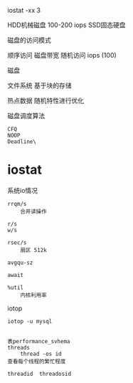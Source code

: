 

iostat -xx 3

HDD机械磁盘
    100-200 iops 
SSD固态硬盘


磁盘的访问模式

顺序访问
    磁盘带宽
随机访问
    iops (100)  
    
    


磁盘

文件系统 基于块的存储   


热点数据 
随机特性进行优化



磁盘调度算法

    CFQ
    NOOP
    Deadline\
    
    
    
# iostat

系统io情况

    rrqm/s 
        合并读操作
        
    r/s
    w/s
        
    rsec/s    
        扇区 512k    
        
    avgqu-sz
    
    await
    
    %util
        内核利用率    
        
iotop

    iotop -u mysql
    
    
    表performance_svhema
    threads
        thread -os id
    查看每个线程的繁忙程度
    
    threadid  threadosid
        
        
        